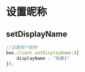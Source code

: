 # 设置昵称

## setDisplayName

```typescript
//设置用户昵称
bee.client.setDisplayName:({
    displayName : "玩家1"
});
```

